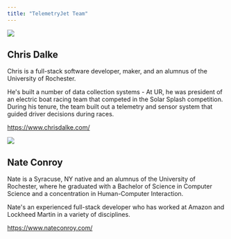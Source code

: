 ```yaml
---
title: "TelemetryJet Team"
---
```


<div class="profileImage">
    <img src="/img/chris.jpg" />
</div> 

<div class="profileText">
<h2>Chris Dalke</h2>
<p>Chris is a full-stack software developer, maker, and an alumnus of the University of Rochester.
</p>
<p>
He's built a number of data collection systems - At UR, he was president of an electric boat racing team that competed in the Solar Splash competition. During his tenure, the team built out a telemetry and sensor system that guided driver decisions during races.
</p>
<p>
<span class="bp3-icon bp3-icon-globe-network"></span> <a href="https://www.chrisdalke.com/">https://www.chrisdalke.com/</a>
</p>
</div>

<div class="profileImageClearfix"></div>

<div class="profileImage">
    <img src="/img/nate.jpg" />
</div> 

<div class="profileText">
<h2>Nate Conroy</h2>
<p>
Nate is a Syracuse, NY native and an alumnus of the University of Rochester, where he graduated with a Bachelor of Science in Computer Science and a concentration in Human-Computer Interaction.
</p>
<p>
Nate's an experienced full-stack developer who has worked at Amazon and Lockheed Martin in a variety of disciplines.
</p>
<p>
<span class="bp3-icon bp3-icon-globe-network"></span> <a href="https://www.nateconroy.com/">https://www.nateconroy.com/</a>
</p>
</div>

<div class="profileImageClearfix"></div>